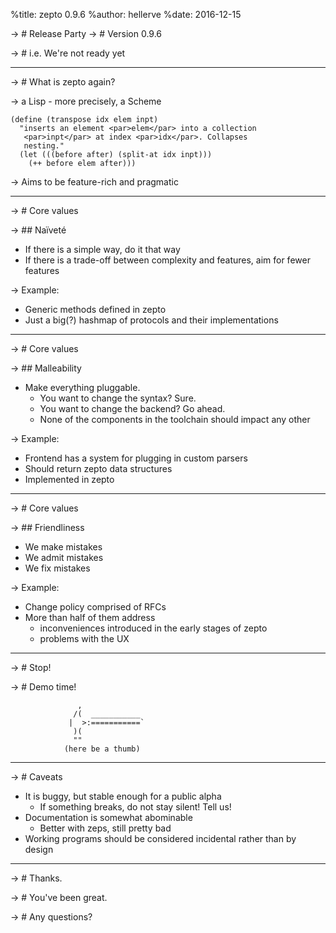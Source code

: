 %title: zepto 0.9.6
%author: hellerve
%date: 2016-12-15

-> # Release Party
-> # Version 0.9.6

-> # i.e. We're not ready yet

---

-> # What is zepto again?

-> a Lisp - more precisely, a Scheme

~~~~ {#mycode .scheme}
(define (transpose idx elem inpt)
  "inserts an element <par>elem</par> into a collection
   <par>inpt</par> at index <par>idx</par>. Collapses
   nesting."
  (let (((before after) (split-at idx inpt)))
    (++ before elem after)))
~~~~~~~~~~~~~~~~~~~~~~~~~~~~~~~~~~~~~~~~~~~~~~~~~

-> Aims to be feature-rich and pragmatic

---

-> # Core values

-> ## Naïveté
- If there is a simple way, do it that way
- If there is a trade-off between complexity and features,
  aim for fewer features


-> Example:
- Generic methods defined in zepto
- Just a big(?) hashmap of protocols and their implementations

---

-> # Core values

-> ## Malleability
- Make everything pluggable.
  - You want to change the syntax? Sure.
  - You want to change the backend? Go ahead.
  - None of the components in the toolchain should impact any other

-> Example:
- Frontend has a system for plugging in custom parsers
- Should return zepto data structures
- Implemented in zepto

---

-> # Core values

-> ## Friendliness
- We make mistakes
- We admit mistakes
- We fix mistakes

-> Example:
- Change policy comprised of RFCs
- More than half of them address
  - inconveniences introduced in the early stages of zepto
  - problems with the UX

---

-> # Stop!

-> # Demo time!

                   ,
                  /(  ___________
                 |  >:===========`
                  )(
                  ""
                (here be a thumb)

---

-> # Caveats

- It is buggy, but stable enough for a public alpha
  - If something breaks, do not stay silent! Tell us!
- Documentation is somewhat abominable
  - Better with zeps, still pretty bad
- Working programs should be considered incidental rather than by design

---

-> # Thanks.

-> # You've been great.

-> # Any questions?
